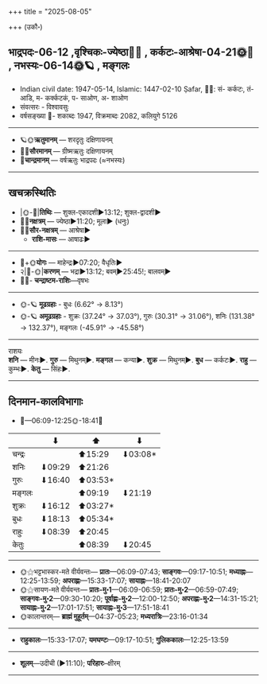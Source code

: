 +++
title = "2025-08-05"

+++
(उकौ॰)
## भाद्रपदः-06-12  ,वृश्चिकः-ज्येष्ठा🌛🌌  ,  कर्कटः-आश्रेषा-04-21🌞🌌  ,  नभस्यः-06-14🌞🪐  , मङ्गलः
- Indian civil date: 1947-05-14, Islamic: 1447-02-10 Ṣafar, 🌌🌞: सं- कर्कटः, तं- आडि, म- कर्क्कटकं, प- साओण, अ- शाओण
- संवत्सरः - विश्वावसुः
- वर्षसङ्ख्या 🌛- शकाब्दः 1947, विक्रमाब्दः 2082, कलियुगे 5126
___________________
- 🪐🌞**ऋतुमानम्** — शरदृतुः दक्षिणायनम्
- 🌌🌞**सौरमानम्** — ग्रीष्मऋतुः दक्षिणायनम्
- 🌛**चान्द्रमानम्** — वर्षऋतुः भाद्रपदः (≈नभस्यः)
___________________


## खचक्रस्थितिः
- |🌞-🌛|**तिथिः** — शुक्ल-एकादशी►13:12; शुक्ल-द्वादशी►  
- 🌌🌛**नक्षत्रम्** — ज्येष्ठा►11:20; मूला► (धनुः)  
- 🌌🌞**सौर-नक्षत्रम्** — आश्रेषा►  
  - **राशि-मासः** — आषाढः► 
___________________
- 🌛+🌞**योगः** — माहेन्द्रः►07:20; वैधृतिः►  
- २|🌛-🌞|**करणम्** — भद्रा►13:12; बवम्►25:45!; बालवम्►  
- 🌌🌛- **चन्द्राष्टम-राशिः**—वृषभः  
___________________
- 🌞-🪐 **मूढग्रहाः** - बुधः (6.62° → 8.13°)
- 🌞-🪐 **अमूढग्रहाः** - शुक्रः (37.24° → 37.03°), गुरुः (30.31° → 31.06°), शनिः (131.38° → 132.37°), मङ्गलः (-45.91° → -45.58°)
___________________
राशयः  
**शनि** — मीनः►. **गुरु** — मिथुनम्►. **मङ्गल** — कन्या►. **शुक्र** — मिथुनम्►. **बुध** — कर्कटः►. **राहु** — कुम्भः►. **केतु** — सिंहः►. 
___________________


## दिनमान-कालविभागाः
- 🌅—06:09-12:25🌞-18:41🌇  

|      |⬇     |⬆     |⬇     |
|------|-----|-----|------|
|चन्द्रः|     |⬆15:29 |⬇03:08*|
|शनिः   |⬇09:29 |⬆21:26 |     |
|गुरुः  |⬇16:40 |⬆03:53*|     |
|मङ्गलः |     |⬆09:19 |⬇21:19 |
|शुक्रः |⬇16:12 |⬆03:27*|     |
|बुधः   |⬇18:13 |⬆05:34*|     |
|राहुः  |⬇08:39 |⬆20:45 |     |
|केतुः  |     |⬆08:39 |⬇20:45 |
___________________
- 🌞⚝भट्टभास्कर-मते वीर्यवन्तः— **प्रातः**—06:09-07:43; **साङ्गवः**—09:17-10:51; **मध्याह्नः**—12:25-13:59; **अपराह्णः**—15:33-17:07; **सायाह्नः**—18:41-20:07  
- 🌞⚝सायण-मते वीर्यवन्तः— **प्रातः-मु॰1**—06:09-06:59; **प्रातः-मु॰2**—06:59-07:49; **साङ्गवः-मु॰2**—09:30-10:20; **पूर्वाह्णः-मु॰2**—12:00-12:50; **अपराह्णः-मु॰2**—14:31-15:21; **सायाह्नः-मु॰2**—17:01-17:51; **सायाह्नः-मु॰3**—17:51-18:41  
- 🌞कालान्तरम्— **ब्राह्मं मुहूर्तम्**—04:37-05:23; **मध्यरात्रिः**—23:16-01:34  
___________________
- **राहुकालः**—15:33-17:07; **यमघण्टः**—09:17-10:51; **गुलिककालः**—12:25-13:59  
___________________
- **शूलम्**—उदीची (►11:10); **परिहारः**–क्षीरम्  
___________________
